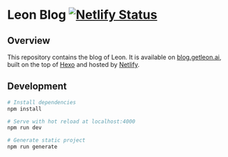 # Leon Blog [![Netlify Status](https://api.netlify.com/api/v1/badges/9e1f6390-a336-497b-b908-02cd3ce8e28f/deploy-status)](https://app.netlify.com/sites/leon-blog/deploys)

## Overview

This repository contains the blog of Leon. It is available on [blog.getleon.ai](https://blog.getleon.ai), built on the top of [Hexo](https://hexo.io/) and hosted by [Netlify](https://www.netlify.com).

## Development

``` bash
# Install dependencies
npm install

# Serve with hot reload at localhost:4000
npm run dev

# Generate static project
npm run generate
```
